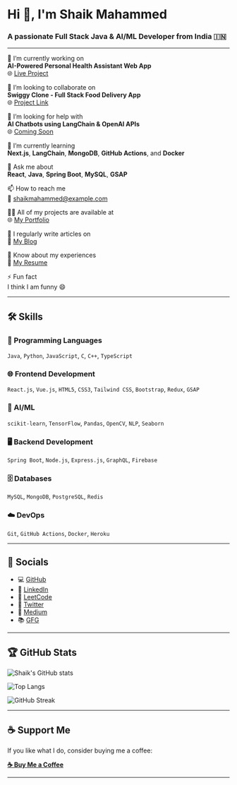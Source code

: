 # Hi 👋, I'm Shaik Mahammed
### A passionate Full Stack Java & AI/ML Developer from India 🇮🇳

---

🔭 I’m currently working on  
**AI-Powered Personal Health Assistant Web App**  
🌐 [Live Project](https://github.com/shaikmahammed/AI-Health-Assistant)

👯 I’m looking to collaborate on  
**Swiggy Clone - Full Stack Food Delivery App**  
🌐 [Project Link](https://github.com/shaikmahammed/Swiggy-Clone-WebApp)

🤝 I’m looking for help with  
**AI Chatbots using LangChain & OpenAI APIs**  
🌐 [Coming Soon](#)

🌱 I’m currently learning  
**Next.js**, **LangChain**, **MongoDB**, **GitHub Actions**, and **Docker**

💬 Ask me about  
**React**, **Java**, **Spring Boot**, **MySQL**, **GSAP**

📫 How to reach me  
📧 shaikmahammed@example.com

👨‍💻 All of my projects are available at  
🌐 [My Portfolio](https://github.com/shaikmahammed)

📝 I regularly write articles on  
📰 [My Blog](https://medium.com/@shaikmahammed)

📄 Know about my experiences  
📃 [My Resume](https://drive.google.com/file/d/your-resume-link)

⚡ Fun fact  
I think I am funny 😄

---

## 🛠️ Skills

### 🚀 Programming Languages  
`Java`, `Python`, `JavaScript`, `C`, `C++`, `TypeScript`

### 🌐 Frontend Development  
`React.js`, `Vue.js`, `HTML5`, `CSS3`, `Tailwind CSS`, `Bootstrap`, `Redux`, `GSAP`

### 🧠 AI/ML  
`scikit-learn`, `TensorFlow`, `Pandas`, `OpenCV`, `NLP`, `Seaborn`

### 🖥️ Backend Development  
`Spring Boot`, `Node.js`, `Express.js`, `GraphQL`, `Firebase`

### 🗄️ Databases  
`MySQL`, `MongoDB`, `PostgreSQL`, `Redis`

### ☁️ DevOps  
`Git`, `GitHub Actions`, `Docker`, `Heroku`

---

## 📱 Socials

- 💻 [GitHub](https://github.com/shaikmahammed)
- 💼 [LinkedIn](https://linkedin.com/in/shaikmahammed)
- 🧠 [LeetCode](https://leetcode.com/shaikmahammed)
- 💬 [Twitter](https://twitter.com/shaikmahammed)
- 📝 [Medium](https://medium.com/@shaikmahammed)
- 📚 [GFG](https://www.geeksforgeeks.org/shaikmahammed/profile)

---

## 🏆 GitHub Stats

![Shaik's GitHub stats](https://github-readme-stats.vercel.app/api?username=shaikmahammed&show_icons=true&theme=radical)

![Top Langs](https://github-readme-stats.vercel.app/api/top-langs/?username=shaikmahammed&layout=compact&theme=tokyonight)

![GitHub Streak](https://streak-stats.demolab.com/?user=shaikmahammed&theme=algolia)

---

## ☕ Support Me

If you like what I do, consider buying me a coffee:

**[☕ Buy Me a Coffee](https://buymeacoffee.com/shaikmahammed)**

---
